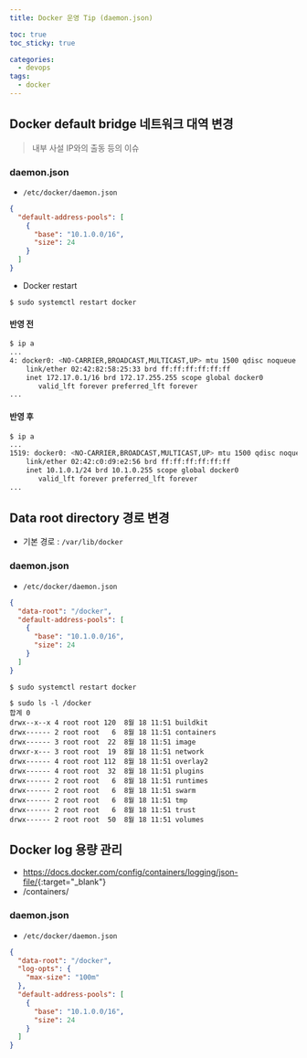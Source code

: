 ```yaml
---
title: Docker 운영 Tip (daemon.json)

toc: true
toc_sticky: true

categories:
  - devops
tags:
  - docker
---
```





## Docker default bridge 네트워크 대역 변경 

> 내부 사설 IP와의 출동 등의 이슈 

### daemon.json 
- `/etc/docker/daemon.json`

```json
{
  "default-address-pools": [
    {
      "base": "10.1.0.0/16",
      "size": 24
    }
  ]
}
```

- Docker restart 

```
$ sudo systemctl restart docker
```

#### 반영 전

```sh
$ ip a
...
4: docker0: <NO-CARRIER,BROADCAST,MULTICAST,UP> mtu 1500 qdisc noqueue state DOWN group default
    link/ether 02:42:82:58:25:33 brd ff:ff:ff:ff:ff:ff
    inet 172.17.0.1/16 brd 172.17.255.255 scope global docker0
       valid_lft forever preferred_lft forever
...
```

#### 반영 후 

```sh
$ ip a
...
1519: docker0: <NO-CARRIER,BROADCAST,MULTICAST,UP> mtu 1500 qdisc noqueue state DOWN group default
    link/ether 02:42:c0:d9:e2:56 brd ff:ff:ff:ff:ff:ff
    inet 10.1.0.1/24 brd 10.1.0.255 scope global docker0
       valid_lft forever preferred_lft forever
...
```

## Data root directory 경로 변경
- 기본 경로 : `/var/lib/docker`

### daemon.json 
- `/etc/docker/daemon.json`

```json
{
  "data-root": "/docker",
  "default-address-pools": [
    {
      "base": "10.1.0.0/16",
      "size": 24
    }
  ]
}
```

```
$ sudo systemctl restart docker

$ sudo ls -l /docker
합계 0
drwx--x--x 4 root root 120  8월 18 11:51 buildkit
drwx------ 2 root root   6  8월 18 11:51 containers
drwx------ 3 root root  22  8월 18 11:51 image
drwxr-x--- 3 root root  19  8월 18 11:51 network
drwx------ 4 root root 112  8월 18 11:51 overlay2
drwx------ 4 root root  32  8월 18 11:51 plugins
drwx------ 2 root root   6  8월 18 11:51 runtimes
drwx------ 2 root root   6  8월 18 11:51 swarm
drwx------ 2 root root   6  8월 18 11:51 tmp
drwx------ 2 root root   6  8월 18 11:51 trust
drwx------ 2 root root  50  8월 18 11:51 volumes
```


## Docker log 용량 관리 
- <https://docs.docker.com/config/containers/logging/json-file/>{:target="_blank"}
- <data-root>/containers/

### daemon.json 
- `/etc/docker/daemon.json`

```json
{
  "data-root": "/docker",
  "log-opts": {
    "max-size": "100m"
  },
  "default-address-pools": [
    {
      "base": "10.1.0.0/16",
      "size": 24
    }
  ]
}
```